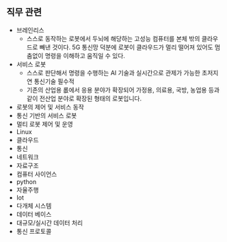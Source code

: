 ## 직무 관련
- 브레인리스
    - 스스로 동작하는 로봇에서 두뇌에 해당하는 고성능 컴퓨터를 본체 밖의 클라우드로 빼낸 것이다. 5G 통신망 덕분에 로봇이 클라우드가 멀리 떨어져 있어도 멈춤없이 명령을 이해하고 움직일 수 있다.
- 서비스 로봇
    - 스스로 판단해서 명령을 수행하는 AI 기술과 실시간으로 관제가 가능한 초저지연 통신기술 필수적
    - 기존의 산업용 롮에서 응용 분야가 확장되어 가정용, 의료용, 국방, 농업용 등과 같이 전산업 분야로 확장된 형태의 로봇입니다.
- 로봇의 제어 및 서비스 동작
- 통신 기반의 서비스 로봇
- 멀티 로봇 제어 및 운영
- Linux
- 클라우드
- 통신
- 네트워크
- 자료구조
- 컴퓨터 사이언스
- python
- 자율주행
- Iot
- 다개체 시스템
- 데이터 베이스
- 대규모/실시간 데이터 처리
- 통신 프로토콜